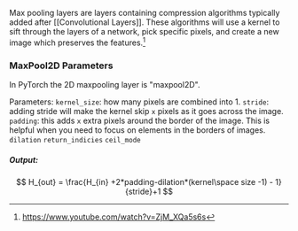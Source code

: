 Max pooling layers are layers containing compression algorithms typically added after [[Convolutional Layers]]. These algorithms will use a kernel to sift through the layers of a network, pick specific pixels, and create a new image which preserves the features.[^1]

[^1]: https://www.youtube.com/watch?v=ZjM_XQa5s6s


### MaxPool2D Parameters
In PyTorch the 2D maxpooling layer is "maxpool2D".

Parameters:
`kernel_size`: how many pixels are combined into 1.
`stride`:  adding stride will make the kernel skip `x` pixels as it goes across the image.
`padding`: this adds `x` extra pixels around the border of the image. This is helpful when you need to focus on elements in the borders of images.
`dilation`
`return_indicies`
`ceil_mode`


##### Output:
$$
H_{out} = \frac{H_{in} +2*padding-dilation*(kernel\space size -1) - 1}{stride}+1
$$
